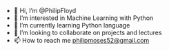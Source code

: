- 👋 Hi, I’m @PhilipFloyd
- 👀 I’m interested in Machine Learning with Python
- 🌱 I’m currently learning Python language 
- 💞️ I’m looking to collaborate on projects and lectures
- 📫 How to reach me philipmoses52@gmail.com 

<!---
PhilipFloyd/PhilipFloyd is a ✨ special ✨ repository because its `README.md` (this file) appears on your GitHub profile.
You can click the Preview link to take a look at your changes.
--->
